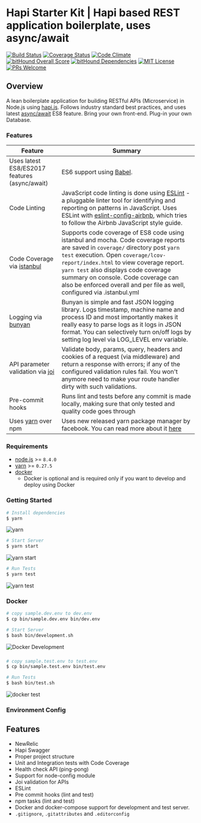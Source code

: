 # Hapi Starter Kit | Hapi based REST application boilerplate, uses async/await

[![Build Status](https://img.shields.io/travis/Codigami/hapi-starter-kit/master.svg?style=flat-square)](https://travis-ci.org/Codigami/hapi-starter-kit)
[![Coverage Status](	https://img.shields.io/codeclimate/coverage/github/Codigami/hapi-starter-kit.svg?style=flat-square)](https://coveralls.io/github/Codigami/hapi-starter-kit?branch=master)
[![Code Climate](https://codeclimate.com/github/Codigami/hapi-starter-kit/badges/gpa.svg)](https://codeclimate.com/github/Codigami/hapi-starter-kit)
[![bitHound Overall Score](https://www.bithound.io/github/Codigami/hapi-starter-kit/badges/score.svg)](https://www.bithound.io/github/KunalKapadia/express-es6-rest-api-starter)
[![bitHound Dependencies](https://www.bithound.io/github/Codigami/hapi-starter-kit/badges/dependencies.svg)](https://www.bithound.io/github/Codigami/hapi-starter-kit/master/dependencies/npm)
[![MIT License](https://img.shields.io/npm/l/stack-overflow-copy-paste.svg?style=flat-square)](http://opensource.org/licenses/MIT)
[![PRs Welcome](https://img.shields.io/badge/PRs-welcome-brightgreen.svg?style=flat-square)](http://makeapullrequest.com)

## Overview

A lean boilerplate application for building RESTful APIs (Microservice) in Node.js using [hapi.js](https://github.com/hapijs/hapi).
Follows industry standard best practices, and uses latest [async/await](https://blog.risingstack.com/mastering-async-await-in-nodejs/) ES8 feature.
Bring your own front-end.
Plug-in your own Database.

### Features

| Feature                                                                           | Summary                                                                                                                                                                                                                                                     |
|-----------------------------------------------------------------------------------|-------------------------------------------------------------------------------------------------------------------------------------------------------------------------------------------------------------------------------------------------------------|
| Uses latest ES8/ES2017 features (async/await)                                     | ES6 support using [Babel](https://babeljs.io/).  |
| Code Linting               			                                            | JavaScript code linting is done using [ESLint](http://eslint.org) - a pluggable linter tool for identifying and reporting on patterns in JavaScript. Uses ESLint with [eslint-config-airbnb](https://github.com/airbnb/javascript/tree/master/packages/eslint-config-airbnb), which tries to follow the Airbnb JavaScript style guide.                                                                                                |
| Code Coverage via [istanbul](https://www.npmjs.com/package/istanbul)              | Supports code coverage of ES8 code using istanbul and mocha. Code coverage reports are saved in `coverage/` directory post `yarn test` execution. Open `coverage/lcov-report/index.html` to view coverage report. `yarn test` also displays code coverage summary on console. Code coverage can also be enforced overall and per file as well, configured via .istanbul.yml                                                                                                                                                                            |
| Logging via [bunyan](https://www.npmjs.com/package/bunyan)                        | Bunyan is simple and fast JSON logging library. Logs timestamp, machine name and process ID and most importantly makes it really easy to parse logs as it logs in JSON format. You can selectively turn on/off logs by setting log level via LOG_LEVEL env variable.
| API parameter validation via [joi](https://www.npmjs.com/package/joi)             | Validate body, params, query, headers and cookies of a request (via middleware) and return a response with errors; if any of the configured validation rules fail. You won't anymore need to make your route handler dirty with such validations. |
| Pre-commit hooks                                                                  | Runs lint and tests before any commit is made locally, making sure that only tested and quality code goes through
| Uses [yarn](https://yarnpkg.com) over npm                                         | Uses new released yarn package manager by facebook. You can read more about it [here](https://code.facebook.com/posts/1840075619545360) |

### Requirements
 - [node.js](https://nodejs.org/en/download/current/) >= `8.4.0`
 - [yarn](https://yarnpkg.com/en/docs/install) >= `0.27.5`
 - [docker](https://docs.docker.com/engine/installation/#supported-platforms)
    - Docker is optional and is required only if you want to develop and deploy using Docker

### Getting Started
```bash
# Install dependencies
$ yarn
```
![yarn](https://user-images.githubusercontent.com/4172932/29668267-2b4777f6-88fd-11e7-8006-dd0bcc5cb474.png)

```bash
# Start Server
$ yarn start
```
![yarn start](https://user-images.githubusercontent.com/4172932/29668371-9010e5dc-88fd-11e7-9327-68fa1e7944e3.png)

```bash
# Run Tests
$ yarn test
```
![yarn test](https://user-images.githubusercontent.com/4172932/29669393-ea39b5a4-8900-11e7-80f3-ed3256191ecb.png)


### Docker
```bash
# copy sample.dev.env to dev.env
$ cp bin/sample.dev.env bin/dev.env
```

```bash
# Start Server
$ bash bin/development.sh
```
![Docker Development](https://user-images.githubusercontent.com/4172932/29667973-22ae5642-88fc-11e7-8255-9413c8dc037c.png)
### 

```bash
# copy sample.test.env to test.env
$ cp bin/sample.test.env bin/test.env
```

```bash
# Run Tests
$ bash bin/test.sh
```
![docker test](https://user-images.githubusercontent.com/4172932/29669714-f5ad82ac-8901-11e7-86ae-a9af82ca152c.png)

### 

### Environment Config

## Features

- NewRelic
- Hapi Swagger
- Proper project structure 
- Unit and Integration tests with Code Coverage
- Health check API (ping-pong)
- Support for node-config module
- Joi validation for APIs
- ESLint
- Pre commit hooks (lint and test)
- npm tasks (lint and test)
- Docker and docker-compose support for development and test server.
- `.gitignore`, `.gitattributes` and `.editorconfig`

